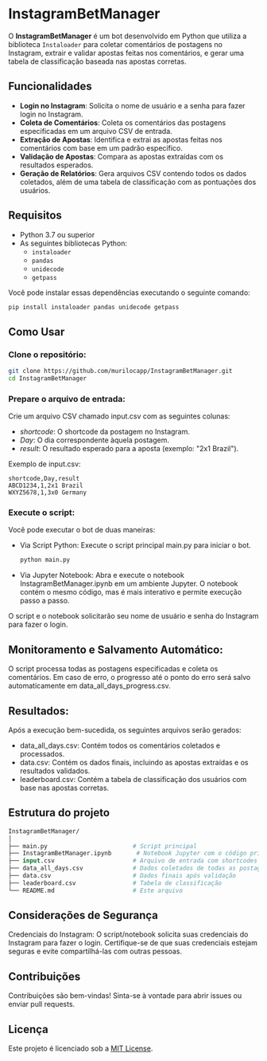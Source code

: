 # InstagramBetManager

O **InstagramBetManager** é um bot desenvolvido em Python que utiliza a biblioteca `Instaloader` para coletar comentários de postagens no Instagram, extrair e validar apostas feitas nos comentários, e gerar uma tabela de classificação baseada nas apostas corretas.

## Funcionalidades

- **Login no Instagram**: Solicita o nome de usuário e a senha para fazer login no Instagram.
- **Coleta de Comentários**: Coleta os comentários das postagens especificadas em um arquivo CSV de entrada.
- **Extração de Apostas**: Identifica e extrai as apostas feitas nos comentários com base em um padrão específico.
- **Validação de Apostas**: Compara as apostas extraídas com os resultados esperados.
- **Geração de Relatórios**: Gera arquivos CSV contendo todos os dados coletados, além de uma tabela de classificação com as pontuações dos usuários.

## Requisitos

- Python 3.7 ou superior
- As seguintes bibliotecas Python:
  - `instaloader`
  - `pandas`
  - `unidecode`
  - `getpass`

Você pode instalar essas dependências executando o seguinte comando:

```bash
pip install instaloader pandas unidecode getpass
```
## Como Usar
### Clone o repositório:

```bash
git clone https://github.com/murilocapp/InstagramBetManager.git
cd InstagramBetManager
```
### Prepare o arquivo de entrada:

Crie um arquivo CSV chamado input.csv com as seguintes colunas:

- *shortcode*: O shortcode da postagem no Instagram.
- *Day*: O dia correspondente àquela postagem.
- *result*: O resultado esperado para a aposta (exemplo: "2x1 Brazil").

Exemplo de input.csv:

```csv
shortcode,Day,result
ABCD1234,1,2x1 Brazil
WXYZ5678,1,3x0 Germany
```
### Execute o script:

Você pode executar o bot de duas maneiras:

- Via Script Python: Execute o script principal main.py para iniciar o bot.

  ```bash
  python main.py
  ```
- Via Jupyter Notebook: Abra e execute o notebook InstagramBetManager.ipynb em um ambiente Jupyter. O notebook contém o mesmo código, mas é mais interativo e permite execução passo a passo.

O script e o notebook solicitarão seu nome de usuário e senha do Instagram para fazer o login.

## Monitoramento e Salvamento Automático:

O script processa todas as postagens especificadas e coleta os comentários. Em caso de erro, o progresso até o ponto do erro será salvo automaticamente em data_all_days_progress.csv.

## Resultados:

Após a execução bem-sucedida, os seguintes arquivos serão gerados:

- data_all_days.csv: Contém todos os comentários coletados e processados.
- data.csv: Contém os dados finais, incluindo as apostas extraídas e os resultados validados.
- leaderboard.csv: Contém a tabela de classificação dos usuários com base nas apostas corretas.

## Estrutura do projeto
```graphql
InstagramBetManager/
│
├── main.py                        # Script principal
├── InstagramBetManager.ipynb       # Notebook Jupyter com o código principal
├── input.csv                      # Arquivo de entrada com shortcodes e resultados esperados
├── data_all_days.csv              # Dados coletados de todas as postagens
├── data.csv                       # Dados finais após validação
├── leaderboard.csv                # Tabela de classificação
└── README.md                      # Este arquivo
```

## Considerações de Segurança
Credenciais do Instagram: O script/notebook solicita suas credenciais do Instagram para fazer o login. Certifique-se de que suas credenciais estejam seguras e evite compartilhá-las com outras pessoas.

## Contribuições
Contribuições são bem-vindas! Sinta-se à vontade para abrir issues ou enviar pull requests.

## Licença
Este projeto é licenciado sob a [MIT License](https://github.com/murilocapp/InstagramBetManager/blob/main/LICENSE).
